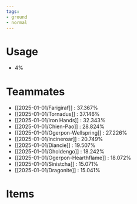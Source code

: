 ```yaml
---
tags:
- ground
- normal
---
```

# Usage
- 4%
# Teammates
- [[2025-01-01/Farigiraf]] : 37.367%
- [[2025-01-01/Tornadus]] : 37.146%
- [[2025-01-01/Iron Hands]] : 32.343%
- [[2025-01-01/Chien-Pao]] : 28.824%
- [[2025-01-01/Ogerpon-Wellspring]] : 27.226%
- [[2025-01-01/Incineroar]] : 20.749%
- [[2025-01-01/Diancie]] : 19.507%
- [[2025-01-01/Gholdengo]] : 18.242%
- [[2025-01-01/Ogerpon-Hearthflame]] : 18.072%
- [[2025-01-01/Sinistcha]] : 15.071%
- [[2025-01-01/Dragonite]] : 15.041%
# Items